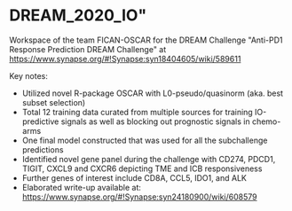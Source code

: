 # DREAM_2020_IO" 

Workspace of the team FICAN-OSCAR for the DREAM Challenge "Anti-PD1 Response Prediction DREAM Challenge" at https://www.synapse.org/#!Synapse:syn18404605/wiki/589611

Key notes:
- Utilized novel R-package OSCAR with L0-pseudo/quasinorm (aka. best subset selection)
- Total 12 training data curated from multiple sources for training IO-predictive signals as well as blocking out prognostic signals in chemo-arms
- One final model constructed that was used for all the subchallenge predictions
- Identified novel gene panel during the challenge with CD274, PDCD1, TIGIT, CXCL9 and CXCR6 depicting TME and ICB responsiveness
- Further genes of interest include CD8A, CCL5, IDO1, and ALK
- Elaborated write-up available at: https://www.synapse.org/#!Synapse:syn24180900/wiki/608579

